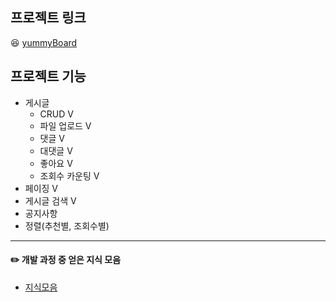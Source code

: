 ## 프로젝트 링크 
😆 [yummyBoard](http://yummyBoard.site) 

## 프로젝트 기능
 
 + 게시글 
    + CRUD V
    + 파일 업로드 V
    + 댓글 V
    + 대댓글 V
    + 좋아요 V
    + 조회수 카운팅 V
  + 페이징 V
  + 게시글 검색 V
  + 공지사항
  + 정렬(추천별, 조회수별)
  
---
#### :pencil2: 개발 과정 중 얻은 지식 모음
- [지식모음](issue.md)
